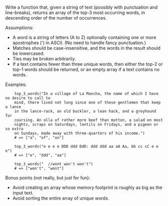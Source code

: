 Write a function that, given a string of text (possibly with punctuation and line-breaks), returns an array of the top-3 most occurring words, in descending order of the number of occurrences.

Assumptions:
- A word is a string of letters (A to Z) optionally containing one or more apostrophes (') in ASCII. (No need to handle fancy punctuation.)
- Matches should be case-insensitive, and the words in the result should be lowercased.
- Ties may be broken arbitrarily.
- If a text contains fewer than three unique words, then either the top-2 or top-1 words should be returned, or an empty array if a text contains no words.

Examples:

        top_3_words("In a village of La Mancha, the name of which I have no desire to call to
        mind, there lived not long since one of those gentlemen that keep a lance
        in the lance-rack, an old buckler, a lean hack, and a greyhound for
        coursing. An olla of rather more beef than mutton, a salad on most
        nights, scraps on Saturdays, lentils on Fridays, and a pigeon or so extra
        on Sundays, made away with three-quarters of his income.")
        # => ["a", "of", "on"]

        top_3_words("e e e e DDD ddd DdD: ddd ddd aa aA Aa, bb cc cC e e e")
        # => ["e", "ddd", "aa"]

        top_3_words("  //wont won't won't")
        # => ["won't", "wont"]

Bonus points (not really, but just for fun):
- Avoid creating an array whose memory footprint is roughly as big as the input text.
- Avoid sorting the entire array of unique words.